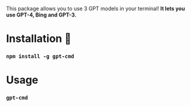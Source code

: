 This package allows you to use 3 GPT models in your terminal! **It lets you use GPT-4, Bing and GPT-3.**
# Installation 🤖
### ```npm install -g gpt-cmd```
# Usage  
### ```gpt-cmd```
